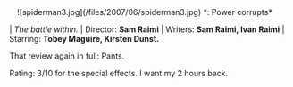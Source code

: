 <!--
.. title: Spiderman 3
.. slug: spiderman-3
.. date: 2007-06-12 12:44:13-05:00
.. tags: media,movie,fiction
-->

<span style="padding: 1em">
![spiderman3.jpg](/files/2007/06/spiderman3.jpg)
*: Power corrupts*
</span>

| *The battle within.*
| Director: **Sam Raimi**
| Writers: **Sam Raimi, Ivan Raimi**
| Starring: **Tobey Maguire, Kirsten Dunst.**

That review again in full: Pants.

Rating:
3/10 for the special effects. I want my 2 hours back.
